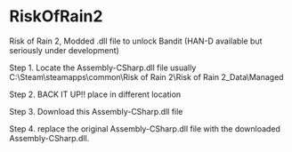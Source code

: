 # RiskOfRain2
Risk of Rain 2, Modded .dll file to unlock Bandit (HAN-D available but seriously under development) 

Step 1. Locate the Assembly-CSharp.dll file usually C:\Steam\steamapps\common\Risk of Rain 2\Risk of Rain 2_Data\Managed

Step 2. BACK IT UP!! place in different location

Step 3. Download this Assembly-CSharp.dll file

Step 4. replace the original Assembly-CSharp.dll file with the downloaded Assembly-CSharp.dll.
